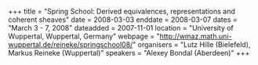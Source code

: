 +++
title = "Spring School: Derived equivalences, representations and coherent sheaves"
date = 2008-03-03
enddate = 2008-03-07
dates = "March 3 - 7, 2008"
dateadded = 2007-11-01
location = "University of Wuppertal, Wuppertal, Germany"
webpage = "http://wmaz.math.uni-wuppertal.de/reineke/springschool08/"
organisers = "Lutz Hille (Bielefeld), Markus Reineke (Wuppertal)"
speakers = "Alexey Bondal (Aberdeen)"
+++

